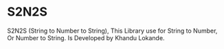 # S2N2S
S2N2S (String to Number to String), This Library use for String to Number, Or Number to String. Is Developed by Khandu Lokande.
